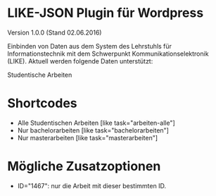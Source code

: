 LIKE-JSON Plugin für Wordpress
=========
Version 1.0.0 (Stand 02.06.2016)

Einbinden von Daten aus dem System des Lehrstuhls für Informationstechnik mit dem Schwerpunkt Kommunikationselektronik (LIKE).
Aktuell werden folgende Daten unterstützt:

Studentische Arbeiten


Shortcodes
==========

 - Alle Studentischen Arbeiten
   [like task="arbeiten-alle"]		
 - Nur bachelorarbeiten 
   [like task="bachelorarbeiten"]
 - Nur masterarbeiten 
   [like task="masterarbeiten"]
   
   
Mögliche Zusatzoptionen
==========
  - ID="1467": nur die Arbeit mit dieser bestimmten ID.

   
